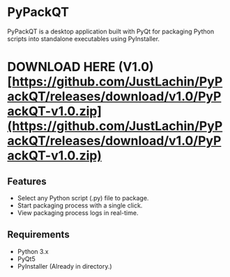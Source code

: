 # PyPackQT

PyPackQT is a desktop application built with PyQt for packaging Python scripts into standalone executables using PyInstaller.

# DOWNLOAD HERE (V1.0) [https://github.com/JustLachin/PyPackQT/releases/download/v1.0/PyPackQT-v1.0.zip](https://github.com/JustLachin/PyPackQT/releases/download/v1.0/PyPackQT-v1.0.zip)

## Features

- Select any Python script (.py) file to package.
- Start packaging process with a single click.
- View packaging process logs in real-time.

## Requirements

- Python 3.x
- PyQt5
- PyInstaller (Already in directory.)

